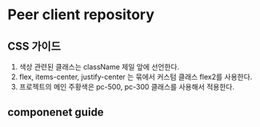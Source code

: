 <h1>Peer client repository</h1>

## CSS 가이드

1. 색상 관련된 클래스는 className 제일 앞에 선언한다.
2. flex, items-center, justify-center 는 묶에서 커스텀 클래스 flex2를 사용한다.
3. 프로젝트의 메인 주황색은 pc-500, pc-300 클래스를 사용해서 적용한다.

## componenet guide

